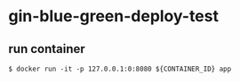 # gin-blue-green-deploy-test

## run container

```
$ docker run -it -p 127.0.0.1:0:8080 ${CONTAINER_ID} app
```